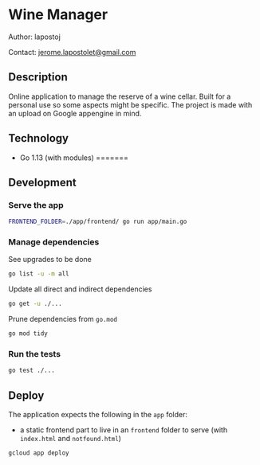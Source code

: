 # Wine Manager

Author: lapostoj

Contact: jerome.lapostolet@gmail.com

## Description

Online application to manage the reserve of a wine cellar.
Built for a personal use so some aspects might be specific.
The project is made with an upload on Google appengine in mind.

## Technology

- Go 1.13 (with modules)
=======

## Development

### Serve the app

```bash
FRONTEND_FOLDER=./app/frontend/ go run app/main.go
```

### Manage dependencies

See upgrades to be done

```bash
go list -u -m all
```

Update all direct and indirect dependencies

```bash
go get -u ./...
```

Prune dependencies from `go.mod`

```bash
go mod tidy
```

### Run the tests

```bash
go test ./...
```

## Deploy

The application expects the following in the `app` folder:

- a static frontend part to live in an `frontend` folder to serve (with `index.html` and `notfound.html`)

```bash
gcloud app deploy
```
